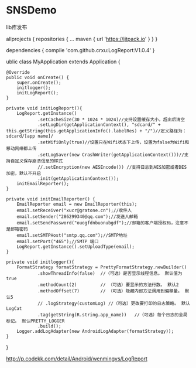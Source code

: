 # SNSDemo
lib库发布

allprojects {
		repositories {
			...
			maven { url 'https://jitpack.io' }
		}
	}
  
  
  dependencies {
	       compile 'com.github.crxu:LogReport:V1.0.4'
	}
	
	
	
 ublic class MyApplication extends Application {

    @Override
    public void onCreate() {
        super.onCreate();
        initlogger();
        initLogReport();
    }

    private void initLogReport(){
        LogReport.getInstance()
                .setCacheSize(30 * 1024 * 1024)//支持设置缓存大小，超出后清空
                .setLogDir(getApplicationContext(), "sdcard/" + this.getString(this.getApplicationInfo().labelRes) + "/")//定义路径为：sdcard/[app name]/
                .setWifiOnly(true)//设置只在Wifi状态下上传，设置为false为Wifi和移动网络都上传
                .setLogSaver(new CrashWriter(getApplicationContext()))//支持自定义保存崩溃信息的样式
                //.setEncryption(new AESEncode()) //支持日志到AES加密或者DES加密，默认不开启
                .init(getApplicationContext());
        initEmailReporter();
    }

    private void initEmailReporter() {
        EmailReporter email = new EmailReporter(this);
        email.setReceiver("xucr@gratone.cn");//收件人
        email.setSender("286299340@qq.com");//发送人邮箱
        email.setSendPassword("ouogfdnbuonubgdf");//邮箱的客户端授权码，注意不是邮箱密码
        email.setSMTPHost("smtp.qq.com");//SMTP地址
        email.setPort("465");//SMTP 端口
        LogReport.getInstance().setUploadType(email);
    }

    private void initlogger(){
        FormatStrategy formatStrategy = PrettyFormatStrategy.newBuilder()
                .showThreadInfo(false)  //（可选）是否显示线程信息。 默认值为true
                .methodCount(2)         // （可选）要显示的方法行数。 默认2
                .methodOffset(7)        // （可选）隐藏内部方法调用到偏移量。 默认5
                // .logStrategy(customLog) //（可选）更改要打印的日志策略。 默认LogCat
                .tag(getString(R.string.app_name))   //（可选）每个日志的全局标记。 默认PRETTY_LOGGER
                .build();
        Logger.addLogAdapter(new AndroidLogAdapter(formatStrategy));
    }
}


http://p.codekk.com/detail/Android/wenmingvs/LogReport
